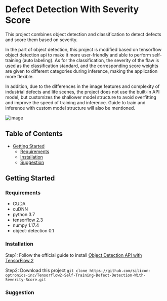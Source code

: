 # Defect Detection With Severity Score
This project combines object detection and classification to detect defects and score them based on severity.

In the part of object detection, this project is modified based on tensorflow object detection api to make it more user-friendly and able to perform self-training (auto labeling).
As for the classification, the severity of the flaw is used as the classification standard, and the corresponding score weights are given to different categories during inference, making the application more flexible.

In addition, due to the differences in the image features and complexity of industrial defects and life scenes, the project does not use the built-in API model, but customizes the shallower model structure to avoid overfitting and improve the speed of training and inference. Guide to train and inference with custom model structure will also be mentioned.

![image](https://github.com/silicon-optronics-inc/Object_detection_with_severity_score/blob/master/doc/demo.gif)  

## Table of Contents
- [Getting Started](#getting-started)
  - [Requirements](#requirements)
  - [Installation](#installation)
  - [Suggestion](#suggestion)
  
  
## Getting Started
### Requirements
* CUDA
* cuDNN
* python 3.7
* tensorflow 2.3
* numpy 1.17.4
* object-detection 0.1




### Installation
Step1: Follow the official guide to install [Object Detection API with TensorFlow 2](https://github.com/tensorflow/models/blob/master/research/object_detection/g3doc/tf2.md)

Step2: Download this project ```git clone https://github.com/silicon-optronics-inc/Tensorflow2-Self-Training-Defect-Detection-With-Severity-Score.git```

### Suggestion
